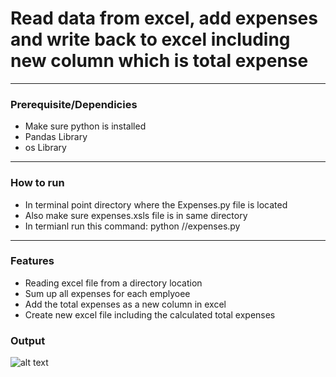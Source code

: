 # Read data from excel, add expenses and write back to excel including new column which is total expense

---
### Prerequisite/Dependicies
- Make sure python is installed
- Pandas Library
- os Library
---

### How to run
- In terminal point directory where the Expenses.py file is located
- Also make sure expenses.xsls file is in same directory
- In termianl run this command: python /<directorypath>/expenses.py
---

### Features
- Reading excel file from a directory location
- Sum up all expenses for each emplyoee 
- Add the total expenses as a new column in excel 
- Create new excel file including the calculated total expenses
  
### Output
![alt text](https://github.com/bhandarip78/calc-expenses-python/main/Output-SS.png?raw=true)
